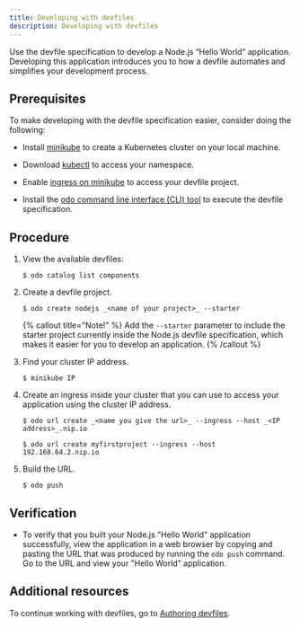 ```yaml
---
title: Developing with devfiles
description: Developing with devfiles
---
```


Use the devfile specification to develop a Node.js “Hello World”
application. Developing this application introduces you to how a devfile
automates and simplifies your development process.

## Prerequisites

To make developing with the devfile specification easier, consider doing
the following:

- Install [minikube](https://minikube.sigs.k8s.io/docs/start/) to
  create a Kubernetes cluster on your local machine.

- Download
  [kubectl](https://kubernetes.io/docs/tasks/tools/install-kubectl-macos/)
  to access your namespace.

- Enable [ingress on
  minikube](https://kubernetes.io/docs/tasks/access-application-cluster/ingress-minikube/)
  to access your devfile project.

- Install the [odo command line interface (CLI)
  tool](https://access.redhat.com/documentation/en-us/openshift_container_platform/4.6/html/cli_tools/developer-cli-odo#installing-odo)
  to execute the devfile specification.

## Procedure

1. View the available devfiles:

    ```console
    $ odo catalog list components
    ```

2. Create a devfile project.

    ```console
    $ odo create nodejs _<name of your project>_ --starter
    ```

    {% callout title="Note!" %}
    Add the `--starter` parameter to include the starter project
    currently inside the Node.js devfile specification, which makes
    it easier for you to develop an application.
    {% /callout %}

3. Find your cluster IP address.

    ```console
    $ minikube IP
    ```

4. Create an ingress inside your cluster that you can use to access your application using the cluster IP address.

    ```console
    $ odo url create _<name you give the url>_ --ingress --host _<IP address>_.nip.io
    ```

    ```console {% title="Example" %}
    $ odo url create myfirstproject --ingress --host 192.168.64.2.nip.io
    ```

5. Build the URL.

    ```console
    $ odo push
    ```

## Verification

- To verify that you built your Node.js "Hello World" application
  successfully, view the application in a web browser by copying and
  pasting the URL that was produced by running the `odo push` command.
  Go to the URL and view your "Hello World" application.

## Additional resources

To continue working with devfiles, go to [Authoring
devfiles](./authoring-devfiles).
